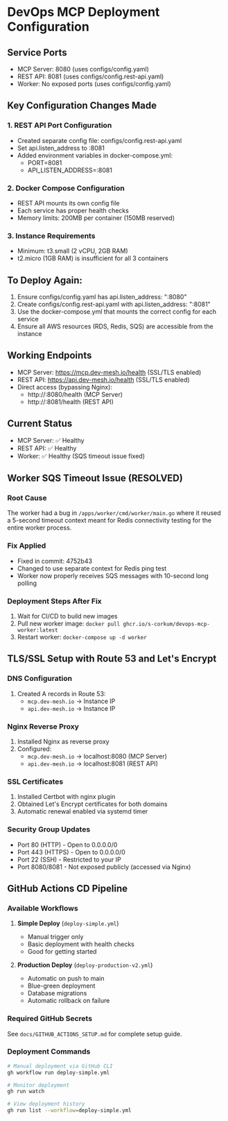 # DevOps MCP Deployment Configuration

## Service Ports
- MCP Server: 8080 (uses configs/config.yaml)
- REST API: 8081 (uses configs/config.rest-api.yaml)  
- Worker: No exposed ports (uses configs/config.yaml)

## Key Configuration Changes Made

### 1. REST API Port Configuration
- Created separate config file: configs/config.rest-api.yaml
- Set api.listen_address to :8081
- Added environment variables in docker-compose.yml:
  - PORT=8081
  - API_LISTEN_ADDRESS=:8081

### 2. Docker Compose Configuration
- REST API mounts its own config file
- Each service has proper health checks
- Memory limits: 200MB per container (150MB reserved)

### 3. Instance Requirements
- Minimum: t3.small (2 vCPU, 2GB RAM)
- t2.micro (1GB RAM) is insufficient for all 3 containers

## To Deploy Again:
1. Ensure configs/config.yaml has api.listen_address: ":8080"
2. Create configs/config.rest-api.yaml with api.listen_address: ":8081"
3. Use the docker-compose.yml that mounts the correct config for each service
4. Ensure all AWS resources (RDS, Redis, SQS) are accessible from the instance

## Working Endpoints
- MCP Server: https://mcp.dev-mesh.io/health (SSL/TLS enabled)
- REST API: https://api.dev-mesh.io/health (SSL/TLS enabled)
- Direct access (bypassing Nginx):
  - http://<instance-ip>:8080/health (MCP Server)
  - http://<instance-ip>:8081/health (REST API)

## Current Status
- MCP Server: ✅ Healthy
- REST API: ✅ Healthy  
- Worker: ✅ Healthy (SQS timeout issue fixed)

## Worker SQS Timeout Issue (RESOLVED)

### Root Cause
The worker had a bug in `/apps/worker/cmd/worker/main.go` where it reused a 5-second timeout context meant for Redis connectivity testing for the entire worker process.

### Fix Applied
- Fixed in commit: 4752b43
- Changed to use separate context for Redis ping test
- Worker now properly receives SQS messages with 10-second long polling

### Deployment Steps After Fix
1. Wait for CI/CD to build new images
2. Pull new worker image: `docker pull ghcr.io/s-corkum/devops-mcp-worker:latest`
3. Restart worker: `docker-compose up -d worker`

## TLS/SSL Setup with Route 53 and Let's Encrypt

### DNS Configuration
1. Created A records in Route 53:
   - `mcp.dev-mesh.io` → Instance IP
   - `api.dev-mesh.io` → Instance IP

### Nginx Reverse Proxy
1. Installed Nginx as reverse proxy
2. Configured:
   - `mcp.dev-mesh.io` → localhost:8080 (MCP Server)
   - `api.dev-mesh.io` → localhost:8081 (REST API)

### SSL Certificates
1. Installed Certbot with nginx plugin
2. Obtained Let's Encrypt certificates for both domains
3. Automatic renewal enabled via systemd timer

### Security Group Updates
- Port 80 (HTTP) - Open to 0.0.0.0/0
- Port 443 (HTTPS) - Open to 0.0.0.0/0
- Port 22 (SSH) - Restricted to your IP
- Port 8080/8081 - Not exposed publicly (accessed via Nginx)

## GitHub Actions CD Pipeline

### Available Workflows
1. **Simple Deploy** (`deploy-simple.yml`)
   - Manual trigger only
   - Basic deployment with health checks
   - Good for getting started

2. **Production Deploy** (`deploy-production-v2.yml`)
   - Automatic on push to main
   - Blue-green deployment
   - Database migrations
   - Automatic rollback on failure

### Required GitHub Secrets
See `docs/GITHUB_ACTIONS_SETUP.md` for complete setup guide.

### Deployment Commands
```bash
# Manual deployment via GitHub CLI
gh workflow run deploy-simple.yml

# Monitor deployment
gh run watch

# View deployment history
gh run list --workflow=deploy-simple.yml
```